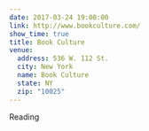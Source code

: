 ```yaml
---
date: 2017-03-24 19:00:00
link: http://www.bookculture.com/
show_time: true
title: Book Culture
venue:
  address: 536 W. 112 St.
  city: New York
  name: Book Culture
  state: NY
  zip: "10025"
---
```


Reading
